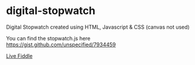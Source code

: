 digital-stopwatch
=================

Digital Stopwatch created using HTML, Javascript &amp; CSS (canvas not used)

You can find the stopwatch.js here https://gist.github.com/unspecified/7934459

[Live Fiddle](http://jsfiddle.net/Unspecified/5hjNV/2/show/)
